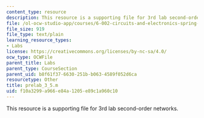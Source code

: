 ```yaml
---
content_type: resource
description: This resource is a supporting file for 3rd lab second-order networks.
file: /ol-ocw-studio-app/courses/6-002-circuits-and-electronics-spring-2007/f10a3299a966e84a1205e89c1a960c10_prelab_3_5.m
file_size: 919
file_type: text/plain
learning_resource_types:
- Labs
license: https://creativecommons.org/licenses/by-nc-sa/4.0/
ocw_type: OCWFile
parent_title: Labs
parent_type: CourseSection
parent_uid: b8f61f37-6630-251b-b063-4589f052d6ca
resourcetype: Other
title: prelab_3_5.m
uid: f10a3299-a966-e84a-1205-e89c1a960c10
---
```

This resource is a supporting file for 3rd lab second-order networks.